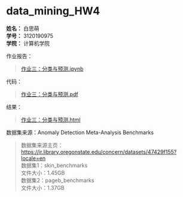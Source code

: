 # data_mining_HW4

**姓名：** 白思萌  
**学号：** 3120190975  
**学院：** 计算机学院

作业报告：  
>[作业三：分类与预测.ipynb](https://github.com/BaiSimeng0714/data_mining_HW3/blob/master/%E4%BD%9C%E4%B8%9A%E4%B8%89%EF%BC%9A%E5%88%86%E7%B1%BB%E4%B8%8E%E9%A2%84%E6%B5%8B.ipynb)  

代码：
>[作业三：分类与预测.pdf](https://github.com/BaiSimeng0714/data_mining_HW3/blob/master/%E4%BD%9C%E4%B8%9A%E4%B8%89%EF%BC%9A%E5%88%86%E7%B1%BB%E4%B8%8E%E9%A2%84%E6%B5%8B.pdf)  

结果：
>[作业三：分类与预测.html](https://github.com/BaiSimeng0714/data_mining_HW3/blob/master/%E4%BD%9C%E4%B8%9A%E4%B8%89%EF%BC%9A%E5%88%86%E7%B1%BB%E4%B8%8E%E9%A2%84%E6%B5%8B.html)

数据集来源：Anomaly Detection Meta-Analysis Benchmarks  
>数据集来源主页：https://ir.library.oregonstate.edu/concern/datasets/47429f155?locale=en  
>数据集1：skin_benchmarks  
>文件大小：1.45GB  
>数据集2：pageb_benchmarks  
>文件大小：1.37GB  
